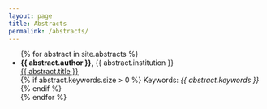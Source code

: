 ```yaml
---
layout: page
title: Abstracts
permalink: /abstracts/
---
```

<div class="home">
  <ul class="post-list">
    {% for abstract in site.abstracts %}
      <li>
        <b>{{ abstract.author }}</b>,
        {{ abstract.institution }} <br>
        <a href="{{ abstract.url }}">{{ abstract.title }} </a> <br>
        {% if abstract.keywords.size > 0 %}
           Keywords: <i>{{ abstract.keywords }}</i>
        {% endif %}
      </li>
    {% endfor %}
  </ul>
</div>
